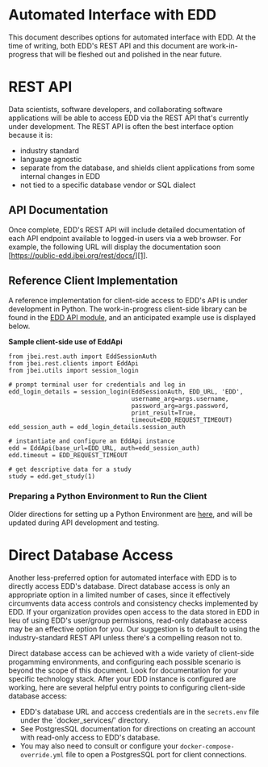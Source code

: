 # Automated Interface with EDD

This document describes options for automated interface with EDD. At the time of writing, both
EDD's REST API and this document are work-in-progress that will be fleshed out and polished in the
near future.

# REST API

Data scientists, software developers, and collaborating software applications will be able to
access EDD via the REST API that's currently under development.  The REST API is often the best
interface option because it is:
   * industry standard
   * language agnostic
   * separate from the database, and shields client applications from some internal changes in EDD
   * not tied to a specific database vendor or SQL dialect
   
## API Documentation

Once complete, EDD's REST API will include detailed documentation of each API endpoint available
to logged-in users via a web browser.  For example, the following URL will display the 
documentation soon [https://public-edd.jbei.org/rest/docs/][1].
   
## Reference Client Implementation

A reference implementation for client-side access to EDD's API is under development in Python.  The
work-in-progress client-side library can be found in the
[EDD API module][2], and an anticipated example use is displayed
below.

__Sample client-side use of EddApi__

    from jbei.rest.auth import EddSessionAuth
    from jbei.rest.clients import EddApi
    from jbei.utils import session_login
    
    # prompt terminal user for credentials and log in
    edd_login_details = session_login(EddSessionAuth, EDD_URL, 'EDD',
                                      username_arg=args.username, 
                                      password_arg=args.password,
                                      print_result=True,
                                      timeout=EDD_REQUEST_TIMEOUT)
    edd_session_auth = edd_login_details.session_auth

    # instantiate and configure an EddApi instance
    edd = EddApi(base_url=EDD_URL, auth=edd_session_auth)
    edd.timeout = EDD_REQUEST_TIMEOUT

    # get descriptive data for a study
    study = edd.get_study(1)

### Preparing a Python Environment to Run the Client

Older directions for setting up a Python Environment are [here][3], and will be updated
during API development and testing.


# Direct Database Access

Another less-preferred option for automated interface with EDD is to directly access EDD's database.
Direct database access is only an appropriate option in a limited number of cases, since it
effectively circumvents data access controls and consistency checks implemented by EDD.  If your
organization provides open access to the data stored in EDD in lieu of using EDD's user/group
permissions, read-only database access may be an effective option for you. Our suggestion is to
default to using the industry-standard REST API unless there's a compelling reason not to.

Direct database access can be achieved with a wide variety of client-side progamming environments,
and configuring each possible scenario is beyond the scope of this document.  Look for
documentation for your specific technology stack.  After your EDD instance is configured are
working, here are several helpful entry points to configuring client-side database access:
   * EDD's database URL and acccess credentials are in the `secrets.env` file under the
     `docker_services/' directory.
   * See PostgresSQL documentation for directions on creating an account with read-only access to
     EDD's database.
   * You may also need to consult or configure your `docker-compose-override.yml` file to open a
     PostgresSQL port for client connections.
     
[1]:    https://public-edd.jbei.org/rest/docs/
[2]:    ../jbei/rest/clients/edd/api.py
[3]:    Python_Environment.md